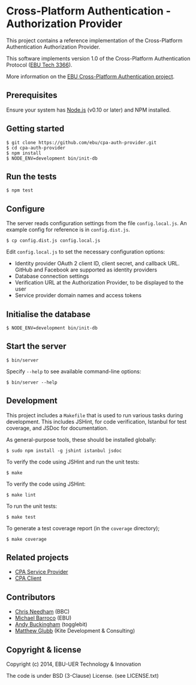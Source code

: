 # Cross-Platform Authentication - Authorization Provider

This project contains a reference implementation of the Cross-Platform
Authentication Authorization Provider.

This software implements version 1.0 of the Cross-Platform Authentication Protocol ([EBU Tech 3366](https://tech.ebu.ch/docs/tech/tech3366.pdf)).

More information on the [EBU Cross-Platform Authentication project](http://tech.ebu.ch/cpa).

## Prerequisites

Ensure your system has [Node.js](http://nodejs.org/) (v0.10 or later) and NPM installed.

## Getting started

    $ git clone https://github.com/ebu/cpa-auth-provider.git
    $ cd cpa-auth-provider
    $ npm install
    $ NODE_ENV=development bin/init-db

## Run the tests

    $ npm test

## Configure

The server reads configuration settings from the file `config.local.js`.
An example config for reference is in `config.dist.js`.

    $ cp config.dist.js config.local.js

Edit `config.local.js` to set the necessary configuration options:

* Identity provider OAuth 2 client ID, client secret, and callback URL. GitHub and Facebook are supported as identity providers
* Database connection settings
* Verification URL at the Authorization Provider, to be displayed to the user
* Service provider domain names and access tokens

## Initialise the database

    $ NODE_ENV=development bin/init-db

## Start the server

    $ bin/server

Specify `--help` to see available command-line options:

    $ bin/server --help

## Development

This project includes a `Makefile` that is used to run various tasks during
development. This includes JSHint, for code verification, Istanbul for test
coverage, and JSDoc for documentation.

As general-purpose tools, these should be installed globally:

    $ sudo npm install -g jshint istanbul jsdoc

To verify the code using JSHint and run the unit tests:

    $ make

To verify the code using JSHint:

    $ make lint

To run the unit tests:

    $ make test

To generate a test coverage report (in the `coverage` directory);

    $ make coverage

## Related projects

* [CPA Service Provider](https://github.com/ebu/cpa-service-provider)
* [CPA Client](https://github.com/ebu/cpa-client)

## Contributors

* [Chris Needham](https://github.com/chrisn) (BBC)
* [Michael Barroco](https://github.com/barroco) (EBU)
* [Andy Buckingham](https://github.com/andybee) (togglebit)
* [Matthew Glubb](https://github.com/mglubb) (Kite Development & Consulting)

## Copyright & license

Copyright (c) 2014, EBU-UER Technology & Innovation

The code is under BSD (3-Clause) License. (see LICENSE.txt)
